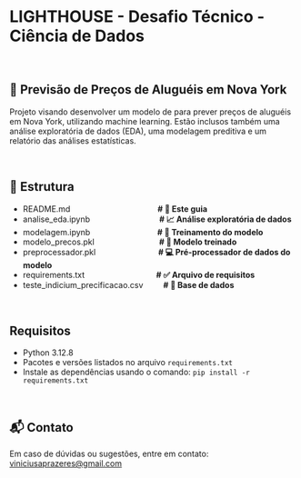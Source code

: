 # LIGHTHOUSE - Desafio Técnico - Ciência de Dados

</br> 

## 🗽 Previsão de Preços de Aluguéis em Nova York

Projeto visando desenvolver um modelo de para prever preços de aluguéis em Nova York, utilizando machine learning. Estão inclusos também uma análise exploratória de dados (EDA), uma modelagem preditiva e um relatório das análises estatísticas.

</br>

## 📂 Estrutura

- README.md &nbsp; &nbsp; &nbsp; &nbsp; &nbsp; &nbsp; &nbsp; &nbsp; &nbsp; &nbsp; &nbsp; &nbsp; &nbsp; &nbsp; &nbsp; &nbsp; &nbsp; &nbsp; &nbsp; **# 📖 Este guia**
- analise_eda.ipynb &nbsp; &nbsp; &nbsp; &nbsp; &nbsp; &nbsp; &nbsp; &nbsp; &nbsp; &nbsp; &nbsp; &nbsp; &nbsp; &nbsp; &nbsp; **# 📈 Análise exploratória de dados**
- modelagem.ipynb &nbsp; &nbsp; &nbsp; &nbsp; &nbsp; &nbsp; &nbsp; &nbsp; &nbsp; &nbsp; &nbsp; &nbsp; &nbsp; &nbsp; &nbsp;**# 🔧 Treinamento do modelo**
- modelo_precos.pkl &nbsp; &nbsp; &nbsp; &nbsp; &nbsp; &nbsp; &nbsp; &nbsp; &nbsp; &nbsp; &nbsp; &nbsp; &nbsp; &nbsp; **# 🤖 Modelo treinado**
- preprocessador.pkl &nbsp; &nbsp; &nbsp; &nbsp; &nbsp; &nbsp; &nbsp; &nbsp; &nbsp; &nbsp; &nbsp; &nbsp; &nbsp; &nbsp;**# 💻 Pré-processador de dados do modelo**
- requirements.txt  &nbsp; &nbsp; &nbsp; &nbsp; &nbsp; &nbsp; &nbsp; &nbsp; &nbsp; &nbsp; &nbsp; &nbsp; &nbsp; &nbsp; &nbsp; &nbsp;**# ✅ Arquivo de requisitos**
- teste_indicium_precificacao.csv &nbsp; &nbsp; &nbsp;&nbsp;&nbsp; **# 🎲 Base de dados**

</br>

## Requisitos

- Python 3.12.8
- Pacotes e versões listados no arquivo `requirements.txt`
- Instale as dependências usando o comando: `pip install -r requirements.txt`

</br>

## 📬 Contato
Em caso de dúvidas ou sugestões, entre em contato: viniciusaprazeres@gmail.com

